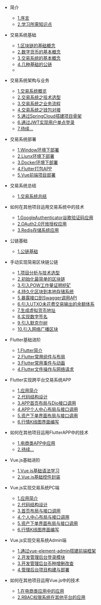 * 简介
  * [1.序言](markdown/exchange_starter/1.序言)
  * [2.学习所需知识点](markdown/exchange_starter/2.项目所用技术)

* 交易系统基础
  * [1.区块链的基础概念](markdown/exchange_base/1.区块链的基础概念)
  * [2.数字货币的基本概念](markdown/exchange_base/2.数字货币的基本概念)
  * [3.交易系统的基本概念](markdown/exchange_base/3.交易系统的基本概念)
  * [4.几种基础的公链](markdown/exchange_base/4.几种基础的公链)
  * 
* 交易系统架构与业务
  * [1.交易系统概览](1.交易系统概览)
  * [2.交易系统之技术选型](2.交易系统之技术选型)
  * [3.交易系统之业务流程](3.交易系统之业务流程)
  * [4.交易系统之钱包对接](markdown/exchange_framework_business/4.交易系统之钱包对接)
  * [5.通过SpringCloud搭建项目骨架](5.通过SpringCloud搭建项目骨架)
  * [6.通过JWT实现用户单点登录](6.通过JWT实现用户单点登录)
  * [7.待续...](7.待续...)
  
* 交易系统部署
  * [1.Window环境下部署](1.Window环境下部署)
  * [2.Liunx环境下部署](2.Liunx环境下部署)
  * [3.Docker环境下部署](3.Docker环境下部署)
  * [4.Flutter打包APP](4.Flutter打包APP)
  * [5.Vue前端项目部署](4.Vue前端项目部署)

* 交易系统总结
  * [1.交易系统总结](1.交易系统总结)
  
* 如何在其他项目运用交易系统中的技术
  * [1.GoogleAuthenticator谷歌验证码应用](1.GoogleAuthenticator谷歌验证码应用)
  * [2.OAuth2.0开放授权应用](2.OAuth2.0开放授权应用)
  * [3.Redis存储系统应用](3.Redis存储系统应用)

* 公链基础
  * [1.公链基础](1.公链基础)

* 手动实现简易区块链公链
  * [1.项目分析与技术选型](1.项目分析与技术选型)
  * [2.初始化最简单的区块链](2.Hadoop集群环境搭建)
  * [3.引入POW工作量证明挖矿](3.引入POW工作量证明挖矿)
  * [4.持久化区块到本地存储系统](4.持久化区块到本地存储系统)
  * [5.暴露接口到Swagger调用API](5.暴露接口到Swagger调用API)
  * [6.引入UTXO未花费交易输出的余额体系](6.引入UTXO未花费交易输出的余额体系)
  * [7.生成虚拟货币地址](7.生成虚拟货币地址)
  * [8.实现数字签名](8.实现数字签名)
  * [9.引入默克尔树](9.引入默克尔树)
  * [10.引入网络广播区块](10.引入网络广播区块)

* Flutter基础进阶
  * [1.Flutter简介](1.Flutter简介)
  * [2.Flutter常用组件与布局](2.Flutter常用组件与布局)
  * [3.Flutter常用事件与动画](3.Flutter常用事件与动画)
  * [4.Flutter文件操作与网络请求](4.Flutter文件操作与网络请求)

* Flutter实现跨平台交易系统APP
  * [1.应用简介](1.应用简介)
  * [2.代码结构设计](2.代码结构设计)
  * [3.APP首页布局与Dio接口调用](3.APP首页布局与Dio接口调用)
  * [4.APP个人中心布局与接口调用](4.APP个人中心布局与接口调用)
  * [5.资产下单界面布局与接口调用](5.资产下单界面布局与接口调用)
  * [6.行情K线图界面编写](6.行情K线图界面编写)

* 如何在其他项目运用FlutterAPP中的技术
  * [1.电商类APP中应用](1.电商类APP中应用)
  * [2.待续...](2.待续...)

* Vue.js基础进阶
  * [1.Vue.js基础语法学习](1.Vue.js基础语法学习)
  * [2.Vue.js基础控件封装](2.Vue.js基础控件封装)

* Vue.js实现交易系统PC端
  * [1.应用简介](1.应用简介)
  * [2.代码结构设计](2.代码结构设计)
  * [3.首页布局与接口调用](3.首页布局与接口调用)
  * [4.个人中心布局与接口调用](4.个人中心布局与接口调用)
  * [5.资产下单界面布局与接口调用](5.资产下单界面布局与接口调用)
  * [6.行情K线图界面编写](6.行情K线图界面编写)

* Vue.js实现交易系统Admin端
  * [1.通过vue-element-admin搭建前端框架](1.通过vue-element-admin搭建前端框架)
  * [2.开发管理后台登录模块](2.开发管理后台登录模块)
  * [3.开发管理后台币种增删改查](3.开发管理后台币种增删改查)
  * [4.管理后台项目构建与部署](4.管理后台项目构建与部署)

* 如何在其他项目运用Vue.js中的技术
  * [1.在电商类应用中的应用](1.在电商类应用中的应用)
  * [2.RBAC权限系统在其他平台的应用](2.RBAC权限系统在其他平台的应用)